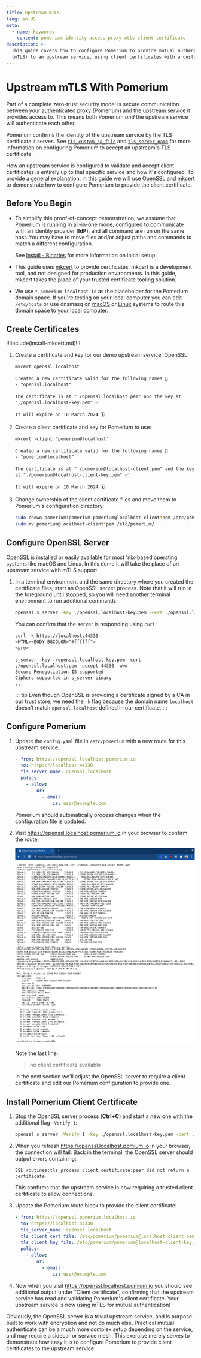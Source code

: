 ```yaml
---
title: Upstream mTLS
lang: en-US
meta:
  - name: keywords
    content: pomerium identity-access-proxy mtls client-certificate
description: >-
  This guide covers how to configure Pomerium to provide mutual authentication
  (mTLS) to an upstream service, using client certificates with a custom certificate authority.
---
```


# Upstream mTLS With Pomerium

Part of a complete zero-trust security model is secure communication between your authenticated proxy (Pomerium) and the upstream service it provides access to. This means both Pomerium *and* the upstream service will authenticate each other.

Pomerium confirms the identity of the upstream service by the TLS certificate it serves. See [`tls_custom_ca_file`] and [`tls_server_name`] for more information on configuring Pomerium to accept an upstream's TLS certificate.

How an upstream service is configured to validate and accept client certificates is entirely up to that specific service and how it's configured. To provide a general explanation, in this guide we will use [OpenSSL] and [mkcert] to demonstrate how to configure Pomerium to provide the client certificate.

## Before You Begin

- To simplify this proof-of-concept demonstration, we assume that Pomerium is running in all-in-one mode, configured to communicate with an identity provider (**IdP**), and all command are run on the same host. You may have to move files and/or adjust paths and commands to match a different configuration.

    See [Install - Binaries](/docs/install/binary.md) for more information on initial setup.

- This guide uses [mkcert] to provide certificates. mkcert is a development tool, and not designed for production environments. In this guide, mkcert takes the place of your trusted certificate tooling solution.

- We use `*.pomerium.localhost.io` as the placeholder for the Pomerium domain space. If you're testing on your local computer you can edit `/etc/hosts` or use dnsmasq on [macOS](https://blog.thesparktree.com/local-development-with-wildcard-dns) or [Linux](https://sixfeetup.com/blog/local-development-with-wildcard-dns-on-linux) systems to route this domain space to your local computer.

## Create Certificates

!!!include(install-mkcert.md)!!!

1. Create a certificate and key for our demo upstream service, OpenSSL:

    ```bash{1}
    mkcert openssl.localhost

    Created a new certificate valid for the following names 📜
    - "openssl.localhost"

    The certificate is at "./openssl.localhost.pem" and the key at "./openssl.localhost-key.pem" ✅

    It will expire on 10 March 2024 🗓
    ```

1. Create a client certificate and key for Pomerium to use:

    ```bash{1}
    mkcert -client 'pomerium@localhost'

    Created a new certificate valid for the following names 📜
    - "pomerium@localhost"

    The certificate is at "./pomerium@localhost-client.pem" and the key at "./pomerium@localhost-client-key.pem" ✅

    It will expire on 10 March 2024 🗓
    ```

1. Change ownership of the client certificate files and move them to Pomerium's configuration directory:

    ```bash
    sudo chown pomerium:pomerium pomerium@localhost-client*pem /etc/pomerium
    sudo mv pomerium@localhost-client*pem /etc/pomerium/
    ```

## Configure OpenSSL Server

OpenSSL is installed or easily available for most 'nix-based operating systems like macOS and Linux. In this demo it will take the place of an upstream service with mTLS support.

1. In a terminal environment and the same directory where you created the certificate files, start an OpenSSL server process. Note that it will run in the foreground until stopped, so you will need another terminal environment to run additional commands:

    ```bash
    openssl s_server -key ./openssl.localhost-key.pem -cert ./openssl.localhost.pem -accept 44330 -www
    ```

    You can confirm that the server is responding using `curl`:

    ```
    curl -k https://localhost:44330
    <HTML><BODY BGCOLOR="#ffffff">
    <pre>

    s_server -key ./openssl.localhost-key.pem -cert ./openssl.localhost.pem -accept 44330 -www
    Secure Renegotiation IS supported
    Ciphers supported in s_server binary
    ...
    ```

    ::: tip
    Even though OpenSSL is providing a certificate signed by a CA in our trust store, we need the `-k` flag because the domain name `localhost` doesn't match `openssl.localhost` defined in our certificate.
    :::

## Configure Pomerium

1. Update the `config.yaml` file in `/etc/pomerium` with a new route for this upstream service:

    ```yaml
    - from: https://openssl.localhost.pomerium.io
      to: https://localhost:44330
      tls_server_name: openssl.localhost
      policy:
        - allow:
            or:
              - email:
                  is: user@example.com
    ```

    Pomerium should automatically process changes when the configuration file is updated.

1. Visit <https://openssl.localhost.pomerium.io> in your browser to confirm the route:

    ![OpenSSL Upstream without client certificate verification](./img/mtls/openssl-test1.png)

    Note the last line:

    > no client certificate available

    In the next section we'll adjust the OpenSSL server to require a client certificate and edit our Pomerium configuration to provide one.

## Install Pomerium Client Certificate

1. Stop the OpenSSL server process (**Ctrl+C**) and start a new one with the additional flag `-Verify 1`:

    ```bash
    openssl s_server -Verify 1 -key ./openssl.localhost-key.pem -cert ./openssl.localhost.pem -accept 44330 -www
    ```

1. When you refresh <https://openssl.localhost.pomium.io> in your browser, the connection will fail. Back in the terminal, the OpenSSL server should output errors containing:

    ```log
    SSL routines:tls_process_client_certificate:peer did not return a certificate
    ```

    This confirms that the upstream service is now requiring a trusted client certificate to allow connections.

1. Update the Pomerium route block to provide the client certificate:

    ```yaml
    - from: https://openssl.pomerium.localhost.io
      to: https://localhost:44330
      tls_server_name: openssl.localhost
      tls_client_cert_file: /etc/pomerium/pomerium@localhost-client.pem
      tls_client_key_file: /etc/pomerium/pomerium@localhost-client-key.pem
      policy:
        - allow:
            or:
              - email:
                  is: user@example.com

1. Now when you visit <https://openssl.localhost.pomium.io> you should see additional output under "Client certificate", confirming that the upstream service has read and validating Pomerium's client certificate. Your upstream service is now using mTLS for mutual authentication!

Obviously, the OpenSSL server is a trivial upstream service, and is purpose-built to work with encryption and not do much else. Practical mutual authenticate can be a much more complex setup depending on the service, and may require a sidecar or service mesh. This exercise merely serves to demonstrate how easy it is to configure Pomerium to provide client certificates to the upstream service.

[mkcert]: https://github.com/FiloSottile/mkcert
[OpenSSL]: https://www.openssl.org/
[`tls_custom_ca_file`]: /reference/readme.md#tls-custom-certificate-authority
[`tls_server_name`]: /reference/readme.md#tls-server-name
